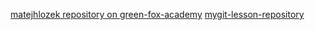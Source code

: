 [matejhlozek repository on green-fox-academy](https://github.com/green-fox-academy/matejhlozek.git)
[mygit-lesson-repository](https://github.com/matejhlozek/git-lesson-repository.git)
